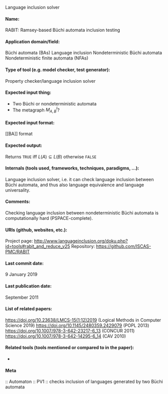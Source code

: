 Language inclusion solver

#### Name:
RABIT: Ramsey-based Büchi automata inclusion testing

#### Application domain/field:
Büchi automata (BAs)
Language inclusion
Nondeterministic Büchi automata
Nondeterministic finite automata (NFAs)

#### Type of tool (e.g. model checker, test generator):
Property checker/language inclusion solver

#### Expected input thing:
- Two Büchi or nondeterministic automata
- The metagraph $M^I_{A,B}$?

#### Expected input format:
[[BA]] format

#### Expected output:
Returns `TRUE` iff $L(A) \subseteq L(B)$ otherwise `FALSE`

#### Internals (tools used, frameworks, techniques, paradigms, ...):
Language inclusion solver, i.e. it can check language inclusion between Büchi automata, and thus also language equivalence and language universality.

#### Comments:
Checking language inclusion between nondeterministic Büchi automata is computationally hard (PSPACE-complete).

#### URIs (github, websites, etc.):
Project page: http://www.languageinclusion.org/doku.php?id=tools#rabit_and_reduce_v25
Repository: https://github.com/ISCAS-PMC/RABIT

#### Last commit date:
9 January 2019

#### Last publication date:
September 2011

#### List of related papers:
https://doi.org/10.23638/LMCS-15(1:12)2019 (Logical Methods in Computer Science 2019)
https://doi.org/10.1145/2480359.2429079 (POPL 2013)
https://doi.org/10.1007/978-3-642-23217-6_13 (CONCUR 2011)
https://doi.org/10.1007/978-3-642-14295-6_14 (CAV 2010)

#### Related tools (tools mentioned or compared to in the paper):
-

#### Meta
:: Automaton
:: PV1 :: checks inclusion of languages generated by two Büchi automata